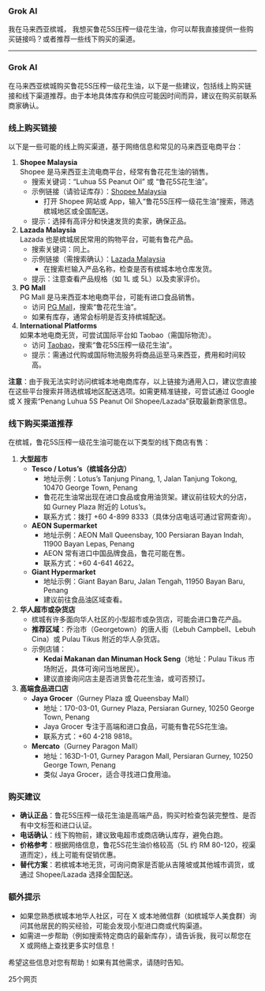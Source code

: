 ### Grok AI

<div class="thinking-container"></div><div class="response-content-markdown [&amp;_a]:text-current [&amp;_a:hover]:text-primary [&amp;_a:hover]:decoration-primary [&amp;_a]:underline [&amp;_a]:decoration-primary/30 [&amp;_a]:underline-offset-2 [&amp;_h2:first-child]:mt-0 [&amp;_h3:first-child]:mt-0 [&amp;_h4:first-child]:mt-0"><p dir="auto" class="break-words" style="white-space: pre-wrap;">我在马来西亚槟城， 我想买鲁花5S压榨一级花生油，你可以帮我直接提供一些购买链接吗？或者推荐一些线下购买的渠道。</p></div><section class="inline-media-container flex flex-col gap-1"></section><section class="auth-notification flex flex-col gap-1"></section>

---

### Grok AI

<div class="thinking-container"></div><div class="response-content-markdown [&amp;_a]:text-current [&amp;_a:hover]:text-primary [&amp;_a:hover]:decoration-primary [&amp;_a]:underline [&amp;_a]:decoration-primary/30 [&amp;_a]:underline-offset-2 [&amp;_h2:first-child]:mt-0 [&amp;_h3:first-child]:mt-0 [&amp;_h4:first-child]:mt-0"><p dir="auto" class="break-words" style="white-space: pre-wrap;">在马来西亚槟城购买鲁花5S压榨一级花生油，以下是一些建议，包括线上购买链接和线下渠道推荐。由于本地具体库存和供应可能因时间而异，建议在购买前联系商家确认。</p>
<h3 dir="auto" class="">线上购买链接</h3>
<p dir="auto" class="break-words" style="white-space: pre-wrap;">以下是一些可能的线上购买渠道，基于网络信息和常见的马来西亚电商平台：</p>
<ol dir="auto" class="marker:text-secondary">
<li class="break-words"><strong>Shopee Malaysia</strong><br>
Shopee 是马来西亚主流电商平台，经常有鲁花花生油的销售。
<ul dir="auto" class="marker:text-secondary">
<li class="break-words">搜索关键词：“Luhua 5S Peanut Oil” 或 “鲁花5S花生油”。</li>
<li class="break-words">示例链接（请验证库存）：<a href="https://shopee.com.my/" target="_blank" rel="noopener noreferrer">Shopee Malaysia</a>
<ul dir="auto" class="marker:text-secondary">
<li class="break-words">打开 Shopee 网站或 App，输入“鲁花5S压榨一级花生油”搜索，筛选槟城地区或全国配送。</li>
</ul>
</li>
<li class="break-words">提示：选择有高评分和快速发货的卖家，确保正品。</li>
</ul>
</li>
<li class="break-words"><strong>Lazada Malaysia</strong><br>
Lazada 也是槟城居民常用的购物平台，可能有鲁花产品。
<ul dir="auto" class="marker:text-secondary">
<li class="break-words">搜索关键词：同上。</li>
<li class="break-words">示例链接（需搜索确认）：<a href="https://www.lazada.com.my/" target="_blank" rel="noopener noreferrer">Lazada Malaysia</a>
<ul dir="auto" class="marker:text-secondary">
<li class="break-words">在搜索栏输入产品名称，检查是否有槟城本地仓库发货。</li>
</ul>
</li>
<li class="break-words">提示：注意查看产品规格（如 1L 或 5L）以及卖家评价。</li>
</ul>
</li>
<li class="break-words"><strong>PG Mall</strong><br>
PG Mall 是马来西亚本地电商平台，可能有进口食品销售。
<ul dir="auto" class="marker:text-secondary">
<li class="break-words">访问 <a href="https://www.pgmall.my/" target="_blank" rel="noopener noreferrer">PG Mall</a>，搜索“鲁花花生油”。</li>
<li class="break-words">如果有库存，通常会标明是否支持槟城配送。</li>
</ul>
</li>
<li class="break-words"><strong>International Platforms</strong><br>
如果本地电商无货，可尝试国际平台如 Taobao（需国际物流）。
<ul dir="auto" class="marker:text-secondary">
<li class="break-words">访问 <a href="https://www.taobao.com/" target="_blank" rel="noopener noreferrer">Taobao</a>，搜索“鲁花5S压榨一级花生油”。</li>
<li class="break-words">提示：需通过代购或国际物流服务将商品运至马来西亚，费用和时间较高。</li>
</ul>
</li>
</ol>
<p dir="auto" class="break-words" style="white-space: pre-wrap;"><strong>注意</strong>：由于我无法实时访问槟城本地电商库存，以上链接为通用入口，建议您直接在这些平台搜索并筛选槟城地区配送选项。如需更精准链接，可尝试通过 Google 或 X 搜索“Penang Luhua 5S Peanut Oil Shopee/Lazada”获取最新商家信息。</p>
<h3 dir="auto" class="">线下购买渠道推荐</h3>
<p dir="auto" class="break-words" style="white-space: pre-wrap;">在槟城，鲁花5S压榨一级花生油可能在以下类型的线下商店有售：</p>
<ol dir="auto" class="marker:text-secondary">
<li class="break-words"><strong>大型超市</strong>
<ul dir="auto" class="marker:text-secondary">
<li class="break-words"><strong>Tesco / Lotus’s（槟城各分店）</strong>
<ul dir="auto" class="marker:text-secondary">
<li class="break-words">地址示例：Lotus’s Tanjung Pinang, 1, Jalan Tanjung Tokong, 10470 George Town, Penang</li>
<li class="break-words">鲁花花生油常出现在进口食品或食用油货架。建议前往较大的分店，如 Gurney Plaza 附近的 Lotus’s。</li>
<li class="break-words">联系方式：拨打 +60 4-899 8333（具体分店电话可通过官网查询）。</li>
</ul>
</li>
<li class="break-words"><strong>AEON Supermarket</strong>
<ul dir="auto" class="marker:text-secondary">
<li class="break-words">地址示例：AEON Mall Queensbay, 100 Persiaran Bayan Indah, 11900 Bayan Lepas, Penang</li>
<li class="break-words">AEON 常有进口中国品牌食品，鲁花可能在售。</li>
<li class="break-words">联系方式：+60 4-641 4622。</li>
</ul>
</li>
<li class="break-words"><strong>Giant Hypermarket</strong>
<ul dir="auto" class="marker:text-secondary">
<li class="break-words">地址示例：Giant Bayan Baru, Jalan Tengah, 11950 Bayan Baru, Penang</li>
<li class="break-words">建议前往食品油区域查看。</li>
</ul>
</li>
</ul>
</li>
<li class="break-words"><strong>华人超市或杂货店</strong>
<ul dir="auto" class="marker:text-secondary">
<li class="break-words">槟城有许多面向华人社区的小型超市或杂货店，可能会进口鲁花产品。</li>
<li class="break-words"><strong>推荐区域</strong>：乔治市（Georgetown）的唐人街（Lebuh Campbell、Lebuh Cina）或 Pulau Tikus 附近的华人杂货店。</li>
<li class="break-words">示例店铺：
<ul dir="auto" class="marker:text-secondary">
<li class="break-words"><strong>Kedai Makanan dan Minuman Hock Seng</strong>（地址：Pulau Tikus 市场附近，具体可询问当地居民）。</li>
<li class="break-words">建议直接询问店主是否进货鲁花花生油，或可否预订。</li>
</ul>
</li>
</ul>
</li>
<li class="break-words"><strong>高端食品进口店</strong>
<ul dir="auto" class="marker:text-secondary">
<li class="break-words"><strong>Jaya Grocer</strong>（Gurney Plaza 或 Queensbay Mall）
<ul dir="auto" class="marker:text-secondary">
<li class="break-words">地址：170-03-01, Gurney Plaza, Persiaran Gurney, 10250 George Town, Penang</li>
<li class="break-words">Jaya Grocer 专注于高端和进口食品，可能有鲁花5S花生油。</li>
<li class="break-words">联系方式：+60 4-218 9818。</li>
</ul>
</li>
<li class="break-words"><strong>Mercato</strong>（Gurney Paragon Mall）
<ul dir="auto" class="marker:text-secondary">
<li class="break-words">地址：163D-1-01, Gurney Paragon Mall, Persiaran Gurney, 10250 George Town, Penang</li>
<li class="break-words">类似 Jaya Grocer，适合寻找进口食用油。</li>
</ul>
</li>
</ul>
</li>
</ol>
<h3 dir="auto" class="">购买建议</h3>
<ul dir="auto" class="marker:text-secondary">
<li class="break-words"><strong>确认正品</strong>：鲁花5S压榨一级花生油是高端产品，购买时检查包装完整性、是否有中文标签和进口认证。</li>
<li class="break-words"><strong>电话确认</strong>：线下购物前，建议致电超市或商店确认库存，避免白跑。</li>
<li class="break-words"><strong>价格参考</strong>：根据网络信息，鲁花5S花生油价格较高（5L 约 RM 80-120，视渠道而定），线上可能有促销优惠。  <a href="https://m.mama.cn/bk/art/97602/" target="_blank" rel="noopener noreferrer" class="web-search-result-chip focus:outline-none focus-visible:outline-none focus-visible:bg:input rounded-md ml-1 mr-0.5" data-state="closed"><div class="inline-flex align-text-bottom items-center justify-center select-none my-0 rounded-md bg-important border border-card-border opacity-60 grayscale hover:filter-none hover:opacity-100 transition-opacity"><img class="size-[18px] m-0 rounded-md" alt="" src="https://imgs.search.brave.com/vZCP5NpCISzSC8kC9Z0vBznF-r3kiH-2tiA4TNf9eqA/rs:fit:64:0:0:0/g:ce/aHR0cDovL2Zhdmlj/b25zLnNlYXJjaC5i/cmF2ZS5jb20vaWNv/bnMvMTgyODkyNmM1/M2U5MzRkNjUwNWMx/MGUwYzY5Zjc2ZDVm/ZjZiOWIwMzcwNWNl/MTJhNDMzYjYzOWUx/MzkwZjk1YS9tLm1h/bWEuY24v"></div></a></li>
<li class="break-words"><strong>替代方案</strong>：若槟城本地无货，可询问商家是否能从吉隆坡或其他城市调货，或通过 Shopee/Lazada 选择全国配送。</li>
</ul>
<h3 dir="auto" class="">额外提示</h3>
<ul dir="auto" class="marker:text-secondary">
<li class="break-words">如果您熟悉槟城本地华人社区，可在 X 或本地微信群（如槟城华人美食群）询问其他居民的购买经验，可能会发现小型进口商或代购渠道。</li>
<li class="break-words">如需进一步帮助（例如搜索特定商店的最新库存），请告诉我，我可以帮您在 X 或网络上查找更多实时信息！</li>
</ul>
<p dir="auto" class="break-words" style="white-space: pre-wrap;">希望这些信息对您有帮助！如果有其他需求，请随时告知。</p></div><section class="inline-media-container flex flex-col gap-1"></section><section class="auth-notification flex flex-col gap-1"></section><div class="flex gap-2 mt-4"><div class="search-results flex -ml-1 text-sm gap-2 mb-1"><div class="flex flex-row items-center pr-4 py-1 rounded-full cursor-pointer bg-foreground border border-card-border hover:bg-card-hover hover:border-card-border-focus"><div style="z-index: 3;"><div class="align-text-bottom items-center justify-center select-none transition my-0 rounded-md opacity-100 ml-1.5 flex bg-popover overflow-hidden border border-background z-3"><img class="size-[18px] m-0 rounded-md" alt="" src="https://imgs.search.brave.com/QCHV0AjEMjPuziVaunuXOKK5PVP4tp_u9aTwr29AlyU/rs:fit:64:0:0:0/g:ce/aHR0cDovL2Zhdmlj/b25zLnNlYXJjaC5i/cmF2ZS5jb20vaWNv/bnMvZjA2NjhkNmZi/ZDhhMzY4Mzk1NzZh/ZWI2Njc1MzA3YTFk/ZmJjZDAxMjUwNTM4/NjlhZTkzZTU1YTNl/NjFmNjE5MC9tYXJp/dGltZS1zdWl0ZXMt/YnktY29tZnkucGVu/YW5naG90ZWxzLm9y/Zy8"></div></div><div style="z-index: 2;"><div class="align-text-bottom items-center justify-center select-none transition my-0 rounded-md opacity-100 flex bg-popover overflow-hidden border border-background z-2 -ml-2"><img class="size-[18px] m-0 rounded-md" alt="" src="https://imgs.search.brave.com/QCHV0AjEMjPuziVaunuXOKK5PVP4tp_u9aTwr29AlyU/rs:fit:64:0:0:0/g:ce/aHR0cDovL2Zhdmlj/b25zLnNlYXJjaC5i/cmF2ZS5jb20vaWNv/bnMvZjA2NjhkNmZi/ZDhhMzY4Mzk1NzZh/ZWI2Njc1MzA3YTFk/ZmJjZDAxMjUwNTM4/NjlhZTkzZTU1YTNl/NjFmNjE5MC9tYXJp/dGltZS1zdWl0ZXMt/YnktY29tZnkucGVu/YW5naG90ZWxzLm9y/Zy8"></div></div><div style="z-index: 1;"><div class="align-text-bottom items-center justify-center select-none transition my-0 rounded-md opacity-100 flex bg-popover overflow-hidden border border-background z-1 -ml-2"><img class="size-[18px] m-0 rounded-md" alt="" src="https://imgs.search.brave.com/raA2O_j5zqRDq1PYIxQRFaiHjxZN_DcW3f_H5cavYT8/rs:fit:64:0:0:0/g:ce/aHR0cDovL2Zhdmlj/b25zLnNlYXJjaC5i/cmF2ZS5jb20vaWNv/bnMvZTFhMTg1M2Ey/OTZjNWRjZmUxNjhl/ODA4YTAxNjBkM2Nj/NWE2ZDNmOGMxNjRm/ZGE4Nzc1NTg0OWFl/ZjgwNDdlMS93d3cu/YWdhcndvb2RhdXJh/LmNvbS8"></div></div><div class="truncate ml-2">25个网页</div></div></div></div>

